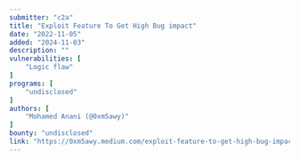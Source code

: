```yaml
---
submitter: "c2a"
title: "Exploit Feature To Get High Bug impact"
date: "2022-11-05"
added: "2024-11-03"
description: ""
vulnerabilities: [
    "Logic flaw"
]
programs: [
    "undisclosed"
]
authors: [
    "Mohamed Anani (@0xm5awy)"
]
bounty: "undisclosed"
link: "https://0xm5awy.medium.com/exploit-feature-to-get-high-bug-impact-1d3ae6517680"
---
```




